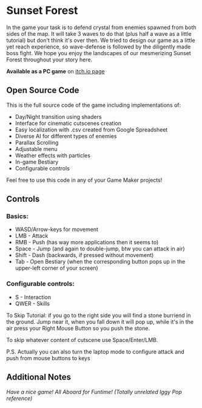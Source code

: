 # Sunset Forest

In the game your task is to defend crystal from enemies spawned from both sides of the map.
It will take 3 waves to do that (plus half a wave as a little tutorial) but don't think it's over then.
We tried to design our game as a little yet reach experience,
so wave-defense is followed by the diligently made boss fight.
We hope you enjoy the landscapes of our mesmerizing Sunset Forest throughout your story here.

**Available as a PC game** on [itch.io page](https://thirty-three-infinities.itch.io/sunset-forest)

## Open Source Code

This is the full source code of the game including implementations of:

* Day/Night transition using shaders
* Interface for cinematic cutscenes creation
* Easy localization with .csv created from Google Spreadsheet
* Diverse AI for different types of enemies
* Parallax Scrolling
* Adjustable menu
* Weather effects with particles
* In-game Bestiary
* Configurable controls

Feel free to use this code in any of your Game Maker projects!

## Controls

### Basics:

* WASD/Arrow-keys for movement
* LMB - Attack
* RMB - Push (has way more applications then it seems to)
* Space - Jump (and again to double-jump, btw you can attack in air)
* Shift - Dash (backwards, if pressed without movement)
* Tab - Open Bestiary (when the corresponding button pops up in the upper-left corner of your screen)

### Configurable controls:

* S - Interaction
* QWER - Skills

To Skip Tutorial: if you go to the right side you will find a stone burriend in the ground. Jump near it, when you fall down it will pop up, while it's in the air press your Right Mouse Button so you push the stone.

To skip whatever content of cutscene use Space/Enter/LMB.

P.S. Actually you can also turn the laptop mode to configure attack and push from mouse buttons to keys

## Additional Notes

*Have a nice game! All Aboard for Funtime! (Totally unrelated Iggy Pop reference)*

